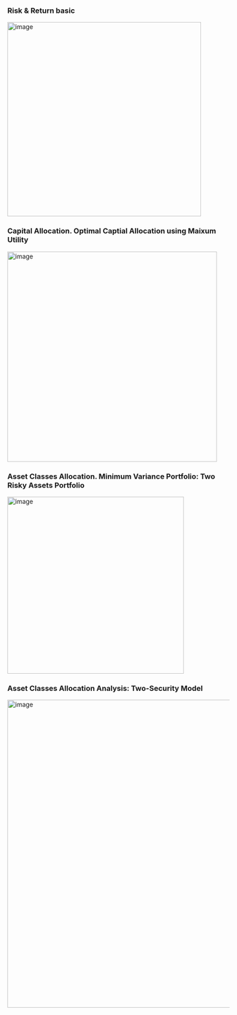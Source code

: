 ### Risk & Return basic
<img width="439" alt="image" src="https://github.com/user-attachments/assets/2a4fdb83-0bec-43a5-91dd-eba3473044cc" />

### Capital Allocation. Optimal Captial Allocation using Maixum Utility
<img width="475" alt="image" src="https://github.com/user-attachments/assets/b775cc93-1e30-43e4-ab20-701b3b503e44" />

### Asset Classes Allocation. Minimum Variance Portfolio: Two Risky Assets Portfolio
<img width="400" alt="image" src="https://github.com/user-attachments/assets/58fdbf0c-871d-46e2-a5e3-de8544a094e4" />

### Asset Classes Allocation Analysis: Two-Security Model
<img width="696" alt="image" src="https://github.com/user-attachments/assets/11d97788-bf13-4871-b8f8-7491c16d4bad" />
